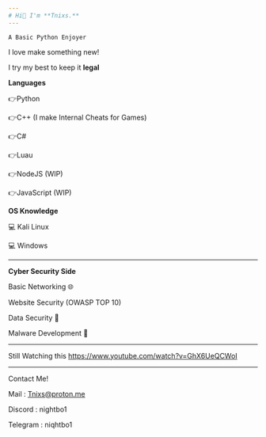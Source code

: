 ```yaml
---
# Hi👋 I'm **Tnixs.** 
---
```

`A Basic Python Enjoyer`

I love make something new!

I try my best to keep it **legal**


**Languages**

👉Python
 
👉C++ (I make Internal Cheats for Games)

👉C# 

👉Luau

👉NodeJS (WIP)

👉JavaScript (WIP)
 
**OS Knowledge**

💻 Kali Linux

💻 Windows


--------------------------------------------
**Cyber Security Side**

Basic Networking 🌐

Website Security (OWASP TOP 10)

Data Security 📁

Malware Development 🦠

----
Still Watching this https://www.youtube.com/watch?v=GhX6UeQCWoI

---
Contact Me!

Mail : Tnixs@proton.me

Discord : nightbo1

Telegram : niqhtbo1
